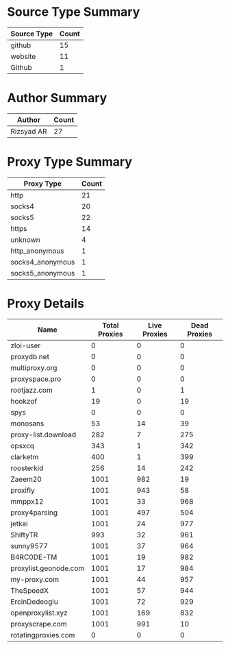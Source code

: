 # Source Type Summary

| Source Type | Count |
|-------------|-------|
| github | 15 |
| website | 11 |
| Github | 1 |


# Author Summary

| Author | Count |
|--------|-------|
| Rizsyad AR | 27 |


# Proxy Type Summary

| Proxy Type | Count |
|------------|-------|
| http | 21 |
| socks4 | 20 |
| socks5 | 22 |
| https | 14 |
| unknown | 4 |
| http_anonymous | 1 |
| socks4_anonymous | 1 |
| socks5_anonymous | 1 |


# Proxy Details

| Name | Total Proxies | Live Proxies | Dead Proxies |
|------|---------------|--------------|---------------|
| zloi-user | 0 | 0 | 0 |
| proxydb.net | 0 | 0 | 0 |
| multiproxy.org | 0 | 0 | 0 |
| proxyspace.pro | 0 | 0 | 0 |
| rootjazz.com | 1 | 0 | 1 |
| hookzof | 19 | 0 | 19 |
| spys | 0 | 0 | 0 |
| monosans | 53 | 14 | 39 |
| proxy-list.download | 282 | 7 | 275 |
| opsxcq | 343 | 1 | 342 |
| clarketm | 400 | 1 | 399 |
| roosterkid | 256 | 14 | 242 |
| Zaeem20 | 1001 | 982 | 19 |
| proxifly | 1001 | 943 | 58 |
| mmppx12 | 1001 | 33 | 968 |
| proxy4parsing | 1001 | 497 | 504 |
| jetkai | 1001 | 24 | 977 |
| ShiftyTR | 993 | 32 | 961 |
| sunny9577 | 1001 | 37 | 964 |
| B4RC0DE-TM | 1001 | 19 | 982 |
| proxylist.geonode.com | 1001 | 17 | 984 |
| my-proxy.com | 1001 | 44 | 957 |
| TheSpeedX | 1001 | 57 | 944 |
| ErcinDedeoglu | 1001 | 72 | 929 |
| openproxylist.xyz | 1001 | 169 | 832 |
| proxyscrape.com | 1001 | 991 | 10 |
| rotatingproxies.com | 0 | 0 | 0 |
